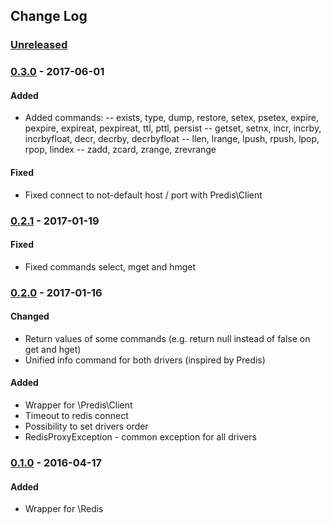 ## Change Log

### [Unreleased][unreleased]

### [0.3.0] - 2017-06-01
#### Added
- Added commands:
-- exists, type, dump, restore, setex, psetex, expire, pexpire, expireat, pexpireat, ttl, pttl, persist
-- getset, setnx, incr, incrby, incrbyfloat, decr, decrby, decrbyfloat
-- llen, lrange, lpush, rpush, lpop, rpop, lindex
-- zadd, zcard, zrange, zrevrange

#### Fixed
- Fixed connect to not-default host / port with Predis\Client

### [0.2.1] - 2017-01-19
#### Fixed
- Fixed commands select, mget and hmget
 
### [0.2.0] - 2017-01-16
#### Changed
- Return values of some commands (e.g. return null instead of false on get and hget)
- Unified info command for both drivers (inspired by Predis)

#### Added
- Wrapper for \Predis\Client
- Timeout to redis connect
- Possibility to set drivers order
- RedisProxyException - common exception for all drivers

### [0.1.0] - 2016-04-17

#### Added
- Wrapper for \Redis

[unreleased]: https://github.com/lulco/redis-proxy/compare/0.3.0...HEAD
[0.3.0]: https://github.com/lulco/redis-proxy/compare/0.2.1...0.3.0
[0.2.1]: https://github.com/lulco/redis-proxy/compare/0.2.0...0.2.1
[0.2.0]: https://github.com/lulco/redis-proxy/compare/0.1.0...0.2.0
[0.1.0]: https://github.com/lulco/redis-proxy/compare/0.0.0...0.1.0
